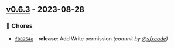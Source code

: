 
## [v0.6.3] - 2023-08-28
### :wrench: Chores
- [`f80954e`](https://github.com/sfxcode/nuxt-typesense/commit/f80954e08f9aa299959a1c7e8fc8ba5d5f8d83b6) - **release**: Add Write permission *(commit by [@sfxcode](https://github.com/sfxcode))*


[v0.6.3]: https://github.com/sfxcode/nuxt-typesense/compare/v0.6.2...v0.6.3